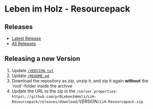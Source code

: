 # Leben im Holz - Resourcepack

## Releases

- [Latest Release](https://github.com/pr0LebenImHolz/LiH-Resourcepack/releases/latest)
- [All Releases](https://github.com/pr0LebenImHolz/LiH-Resourcepack/releases)

## Releasing a new Version

1. Update [`/VERSION.txt`](/edit/master/VERSION.txt)
2. Update [`/README.md`](/edit/master/README.md)
3. Download the repository as zip, unzip it, and zip it again **without** the 'root'-folder inside the archive
4. Update the URL to the zip in the `/server.properties`: `https\://github.com/pr0LebenImHolz/LiH-Resourcepack/releases/download/`_VERSION_`/LiH-Resourcepack.zip`
